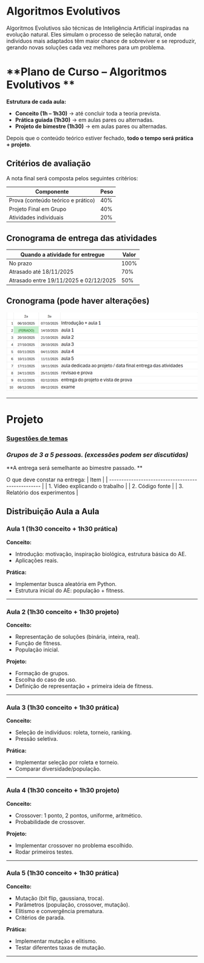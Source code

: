 # **Algoritmos Evolutivos**


Algoritmos Evolutivos são técnicas de Inteligência Artificial inspiradas na evolução natural. Eles simulam o processo de seleção natural, onde indivíduos mais adaptados têm maior chance de sobreviver e se reproduzir, gerando novas soluções cada vez melhores para um problema.


# **Plano de Curso – Algoritmos Evolutivos **

**Estrutura de cada aula:**

* **Conceito (1h – 1h30)** → até concluir toda a teoria prevista.
* **Prática guiada (1h30)** → em aulas pares ou alternadas.
* **Projeto de bimestre (1h30)** → em aulas pares ou alternadas.

Depois que o conteúdo teórico estiver fechado, **todo o tempo será prática + projeto**.

## Critérios de avaliação

A nota final será composta pelos seguintes critérios:

| Componente                          | Peso |
| ----------------------------------- | ---- |
| Prova (conteúdo teórico e prático)  | 40%  |
| Projeto Final em Grupo              | 40%  |
| Atividades individuais              | 20%  |


## Cronograma de entrega das atividades

| Quando a atividade for entregue                   | Valor |
| --------------------------------------------------| ----- |
| No prazo                                          | 100%  |
| Atrasado até 18/11/2025                           |  70%  |
| Atrasado entre 19/11/2025 e 02/12/2025            |  50%  |


## Cronograma (pode haver alterações)
![Cronograma](./fig/cronograma.png)

----

# Projeto

### [Sugestões de temas](./projeto/readme.md)
### *Grupos de 3 a 5 pessoas. (excessões podem ser discutidas)*

**A entrega será semelhante ao bimestre passado. **


O que deve constar na entrega:
| Item                                               |
| -------------------------------------------------- |
| 1. Vídeo explicando o trabalho                     |
| 2. Código fonte                                    |
| 3. Relatório dos experimentos                      |




## **Distribuição Aula a Aula**

### **Aula 1 (1h30 conceito + 1h30 prática)**

**Conceito:**

* Introdução: motivação, inspiração biológica, estrutura básica do AE.
* Aplicações reais.

**Prática:**

* Implementar busca aleatória em Python.
* Estrutura inicial do AE: população + fitness.

---

### **Aula 2 (1h30 conceito + 1h30 projeto)**

**Conceito:**

* Representação de soluções (binária, inteira, real).
* Função de fitness.
* População inicial.

**Projeto:**

* Formação de grupos.
* Escolha do caso de uso.
* Definição de representação + primeira ideia de fitness.

---

### **Aula 3 (1h30 conceito + 1h30 prática)**

**Conceito:**

* Seleção de indivíduos: roleta, torneio, ranking.
* Pressão seletiva.

**Prática:**

* Implementar seleção por roleta e torneio.
* Comparar diversidade/população.

---

### **Aula 4 (1h30 conceito + 1h30 projeto)**

**Conceito:**

* Crossover: 1 ponto, 2 pontos, uniforme, aritmético.
* Probabilidade de crossover.

**Projeto:**

* Implementar crossover no problema escolhido.
* Rodar primeiros testes.

---

### **Aula 5 (1h30 conceito + 1h30 prática)**

**Conceito:**

* Mutação (bit flip, gaussiana, troca).
* Parâmetros (população, crossover, mutação).
* Elitismo e convergência prematura.
* Critérios de parada.

**Prática:**

* Implementar mutação e elitismo.
* Testar diferentes taxas de mutação.

---
